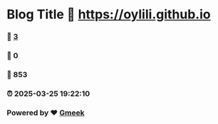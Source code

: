 # Blog Title :link: https://oylili.github.io 
### :page_facing_up: [3](https://oylili.github.io/tag.html) 
### :speech_balloon: 0 
### :hibiscus: 853 
### :alarm_clock: 2025-03-25 19:22:10 
### Powered by :heart: [Gmeek](https://github.com/Meekdai/Gmeek)

